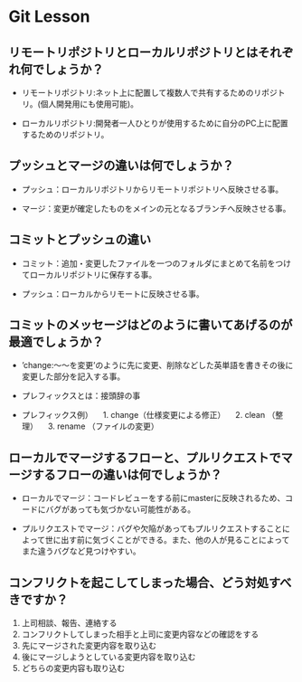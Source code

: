 # Git Lesson

## リモートリポジトリとローカルリポジトリとはそれぞれ何でしょうか？
- リモートリポジトリ:ネット上に配置して複数人で共有するためのリポジトリ。(個人開発用にも使用可能)。

- ローカルリポジトリ:開発者一人ひとりが使用するために自分のPC上に配置するためのリポジトリ。

## プッシュとマージの違いは何でしょうか？
- プッシュ：ローカルリポジトリからリモートリポジトリへ反映させる事。

- マージ：変更が確定したものをメインの元となるブランチへ反映させる事。


## コミットとプッシュの違い
- コミット：追加・変更したファイルを一つのフォルダにまとめて名前をつけてローカルリポジトリに保存する事。

- プッシュ：ローカルからリモートに反映させる事。


## コミットのメッセージはどのように書いてあげるのが最適でしょうか？
- ’change:〜〜を変更’のように先に変更、削除などした英単語を書きその後に変更した部分を記入する事。
- プレフィックスとは：接頭辞の事

- プレフィックス例）
　1. change（仕様変更による修正）
　2. clean （整理）
　3. rename （ファイルの変更）

## ローカルでマージするフローと、プルリクエストでマージするフローの違いは何でしょうか？
- ローカルでマージ：コードレビューをする前にmasterに反映されるため、コードにバグがあっても気づかない可能性がある。

- プルリクエストでマージ：バグや欠陥があってもプルリクエストすることによって世に出す前に気づくことができる。また、他の人が見ることによってまた違うバグなど見つけやすい。


## コンフリクトを起こしてしまった場合、どう対処すべきですか？
1. 上司相談、報告、連絡する
1. コンフリクトしてしまった相手と上司に変更内容などの確認をする
1. 先にマージされた変更内容を取り込む
1. 後にマージしようとしている変更内容を取り込む
1. どちらの変更内容も取り込む

